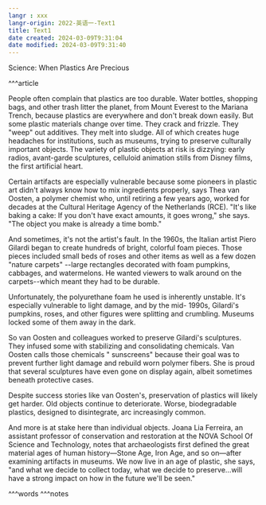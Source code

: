 ```yaml
---
langr : xxx
langr-origin: 2022-英语一-Text1
title: Text1
date created: 2024-03-09T9:31:04
date modified: 2024-03-09T9:31:40
---
```


Science: When Plastics Are Precious

^^^article

People often complain that plastics are too durable. Water bottles, shopping bags, and other trash litter the planet, from Mount Everest to the Mariana Trench, because plastics are everywhere and don't break down easily. But some plastic materials change over time. They crack and frizzle. They "weep" out additives. They melt into sludge. All of which creates huge headaches for institutions, such as museums, trying to preserve culturally important objects. The variety of plastic objects at risk is dizzying: early radios, avant-garde sculptures, celluloid animation stills from Disney films, the first artificial heart.

Certain artifacts are especially vulnerable because some pioneers in plastic art didn't always know how to mix ingredients properly, says Thea van Oosten, a polymer chemist who, until retiring a few years ago, worked for decades at the Cultural Heritage Agency of the Netherlands (RCE). "It's like baking a cake: If you don't have exact amounts, it goes wrong," she says. "The object you make is already a time bomb." 

And sometimes, it's not the artist's fault. In the 1960s, the Italian artist Piero Gilardi began to create hundreds of bright, colorful foam pieces. Those pieces included small beds of roses and other items as well as a few dozen "nature carpets" --large rectangles decorated with foam pumpkins, cabbages, and watermelons. He wanted viewers to walk around on the carpets--which meant they had to be durable.

Unfortunately, the polyurethane foam he used is inherently unstable. It's especially vulnerable to light damage, and by the mid- 1990s, Gilardi's pumpkins, roses, and other figures were splitting and crumbling. Museums locked some of them away in the dark.

So van Oosten and colleagues worked to preserve Gilardi's sculptures. They infused some with stabilizing and consolidating chemicals. Van Oosten calls those chemicals " sunscreens" because their goal was to prevent further light damage and
rebuild worn polymer fibers. She is proud that several sculptures have even gone on display again, albeit sometimes beneath protective cases.

Despite success stories like van Oosten's, preservation of plastics will likely get harder. Old objects continue to deteriorate. Worse, biodegradable plastics, designed to disintegrate, arc increasingly common.

And more is at stake here than individual objects. Joana Lia Ferreira, an assistant professor of conservation and restoration at the NOVA School Of Science and Technology, notes that archaeologists first defined the great material ages of human history—Stone Age, Iron Age, and so on—after examining artifacts in museums. We now live in an age of plastic, she says, "and what we decide to collect today, what we decide to preserve...will have a strong impact on how in the future we'll be seen."


^^^words
^^^notes
